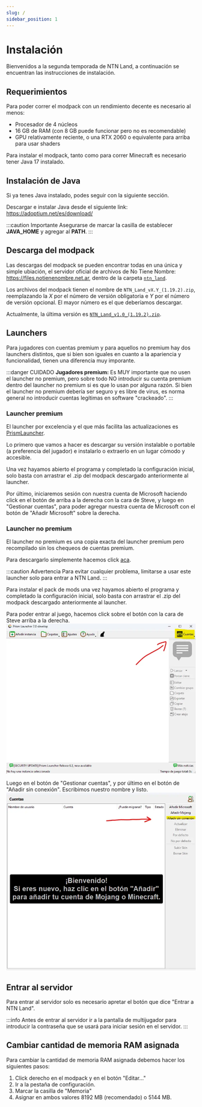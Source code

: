 ```yaml
---
slug: /
sidebar_position: 1
---
```


# Instalación

Bienvenidos a la segunda temporada de NTN Land, a continuación se encuentran las instrucciones de instalación.

## Requerimientos

Para poder correr el modpack con un rendimiento decente es necesario al menos:

- Procesador de 4 núcleos
- 16 GB de RAM (con 8 GB puede funcionar pero no es recomendable)
- GPU relativamente reciente, o una RTX 2060 o equivalente para arriba para usar shaders

Para instalar el modpack, tanto como para correr Minecraft es necesario tener Java 17 instalado.

## Instalación de Java

Si ya tenes Java instalado, podes seguir con la siguiente sección.

Descargar e instalar Java desde el siguiente link: <https://adoptium.net/es/download/>

:::caution Importante
Asegurarse de marcar la casilla de establecer **JAVA_HOME** y agregar al **PATH**.
:::

## Descarga del modpack

Las descargas del modpack se pueden encontrar todas en una única y simple ubiación, el servidor oficial de archivos de No Tiene Nombre: <https://files.notienenombre.net.ar>, dentro de la carpeta [`ntn_land`](https://files.notienenombre.net.ar/ntn_land).

Los archivos del modpack tienen el nombre de `NTN_Land_vX.Y_(1.19.2).zip`, reemplazando la _X_ por el número de versión obligatoria e _Y_ por el número de versión opcional. El mayor número es el que deberíamos descargar.

Actualmente, la última versión es [`NTN_Land_v1.0_(1.19.2).zip`](https://files.notienenombre.net.ar/ntn_land/NTN_Land_v1.0_%281.19.2%29.zip).

## Launchers

Para jugadores con cuentas premium y para aquellos no premium hay dos launchers distintos, que si bien son iguales en cuanto a la apariencia y funcionalidad, tienen una diferencia muy imporante.

:::danger CUIDADO
**Jugadores premium:** Es MUY importante que no usen el launcher no premium, pero sobre todo NO introducir su cuenta premium dentro del launcher no premium si es que lo usan por alguna razón. Si bien el launcher no premium debería ser seguro y es libre de virus, es norma general no introducir cuentas legítimas en software "crackeado".
:::

### Launcher premium

El launcher por excelencia y el que más facilita las actualizaciones es [PrismLauncher](https://prismlauncher.org/download/).

Lo primero que vamos a hacer es descargar su versión instalable o portable (a preferencia del jugador) e instalarlo o extraerlo en un lugar cómodo y accesible.

Una vez hayamos abierto el programa y completado la configuración inicial, solo basta con arrastrar el .zip del modpack descargado anteriormente al launcher.

Por último, iniciaremos sesión con nuestra cuenta de Microsoft haciendo click en el botón de arriba a la derecha con la cara de Steve, y luego en "Gestionar cuentas", para poder agregar nuestra cuenta de Microsoft con el botón de "Añadir Microsoft" sobre la derecha.

### Launcher no premium

El launcher no premium es una copia exacta del launcher premium pero recompilado sin los chequeos de cuentas premium.

Para descargarlo simplemente hacemos click [aca](https://files.notienenombre.net.ar/PrismLauncher-NoPremium.zip).

:::caution Advertencia
Para evitar cualquier problema, limitarse a usar este launcher solo para entrar a NTN Land.
:::

Para instalar el pack de mods una vez hayamos abierto el programa y completado la configuración inicial, solo basta con arrastrar el .zip del modpack descargado anteriormente al launcher.

Para poder entrar al juego, hacemos click sobre el botón con la cara de Steve arriba a la derecha.
![1](no_premium_1.webp)

Luego en el botón de "Gestionar cuentas", y por último en el botón de "Añadir sin conexión". Escribimos nuestro nombre y listo.
![2](no_premium_2.webp)

## Entrar al servidor

Para entrar al servidor solo es necesario apretar el botón que dice "Entrar a NTN Land".

:::info
Antes de entrar al servidor ir a la pantalla de multijugador para introducir la contraseña que se usará para iniciar sesión en el servidor.
:::

## Cambiar cantidad de memoria RAM asignada

Para cambiar la cantidad de memoria RAM asignada debemos hacer los siguientes pasos:

1. Click derecho en el modpack y en el botón "Editar..."
2. Ir a la pestaña de configuración.
3. Marcar la casilla de "Memoria"
4. Asignar en ambos valores 8192 MB (recomendado) o 5144 MB.
